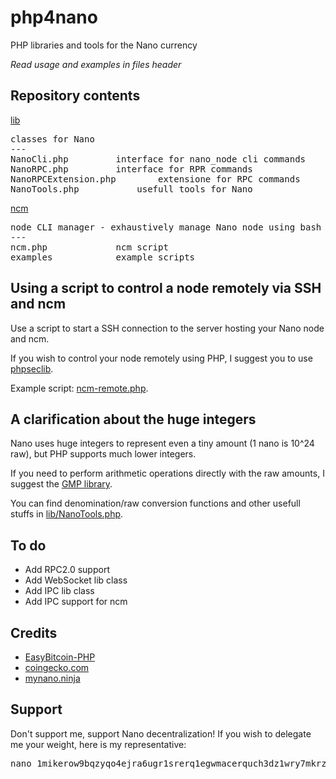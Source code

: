 # php4nano
PHP libraries and tools for the Nano currency

*Read usage and examples in files header*

## Repository contents

[lib](lib)

<pre>classes for Nano
---
NanoCli.php			interface for nano_node cli commands
NanoRPC.php			interface for RPR commands
NanoRPCExtension.php		extensione for RPC commands
NanoTools.php			usefull tools for Nano
</pre>

[ncm](ncm)

<pre>node CLI manager - exhaustively manage Nano node using bash
---
ncm.php				ncm script
examples			example scripts
</pre>

## Using a script to control a node remotely via SSH and ncm

Use a script to start a SSH connection to the server hosting your Nano node and ncm.

If you wish to control your node remotely using PHP, I suggest you to use [phpseclib](https://github.com/phpseclib/phpseclib).

Example script: [ncm-remote.php](ncm/examples/ncm-remote.php).

## A clarification about the huge integers

Nano uses huge integers to represent even a tiny amount (1 nano is 10^24 raw), but PHP supports much lower integers.

If you need to perform arithmetic operations directly with the raw amounts, I suggest the [GMP library](https://www.php.net/manual/en/book.gmp.php).

You can find denomination/raw conversion functions and other usefull stuffs in [lib/NanoTools.php](lib/NanoTools.php).

## To do

* Add RPC2.0 support
* Add WebSocket lib class
* Add IPC lib class
* Add IPC support for ncm

## Credits

* [EasyBitcoin-PHP](https://github.com/aceat64/EasyBitcoin-PHP)
* [coingecko.com](https://www.coingecko.com/en/api)
* [mynano.ninja](https://mynano.ninja/api)

## Support

Don't support me, support Nano decentralization! If you wish to delegate me your weight, here is my representative:
<pre>
nano_1mikerow9bqzyqo4ejra6ugr1srerq1egwmacerquch3dz1wry7mkrz4768m
</pre>